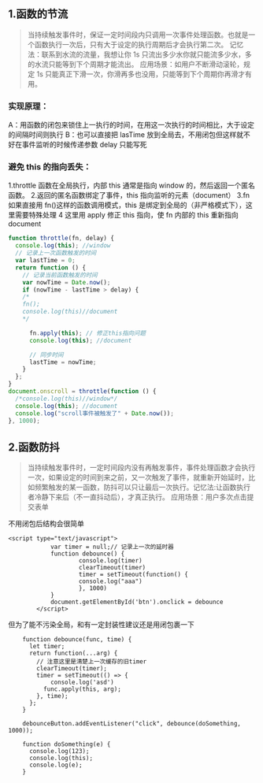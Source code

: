 ## 1.函数的节流

> 当持续触发事件时，保证一定时间段内只调用一次事件处理函数。也就是一个函数执行一次后，只有大于设定的执行周期后才会执行第二次。
> 记忆法：联系到水流的流量，我想让你 1s 只流出多少水你就只能流多少水，多的水流只能等到下个周期才能流出。
> 应用场景：如用户不断滑动滚轮，规定 1s 只能真正下滑一次，你滑再多也没用，只能等到下个周期你再滑才有用。

### 实现原理：

A：用函数的闭包来锁住上一执行的时间，在用这一次执行的时间相比，大于设定的间隔时间则执行
B：也可以直接把 lasTime 放到全局去，不用闭包但这样就不好在事件监听的时候传递参数 delay 只能写死

### 避免 this 的指向丢失：

1.throttle 函数在全局执行，内部 this 通常是指向 window 的，然后返回一个匿名函数。 2.返回的匿名函数绑定了事件，this 指向监听的元素（document）
3.fn 如果直接用 fn()这样的函数调用模式，this 是绑定到全局的（非严格模式下），这里需要特殊处理
4 这里用 apply 修正 this 指向，使 fn 内部的 this 重新指向 document

```js
function throttle(fn, delay) {
  console.log(this); //window
  // 记录上一次函数触发的时间
  var lastTime = 0;
  return function () {
    // 记录当前函数触发的时间
    var nowTime = Date.now();
    if (nowTime - lastTime > delay) {
    /*
	fn();
	console.log(this)//document
	*/

      fn.apply(this); // 修正this指向问题
      console.log(this); //document

      // 同步时间
      lastTime = nowTime;
    }
  };
}
document.onscroll = throttle(function () {
  /*console.log(this)//window*/
  console.log(this); //document
  console.log("scroll事件被触发了" + Date.now());
}, 1000);

```

## 2.函数防抖

> 当持续触发事件时，一定时间段内没有再触发事件，事件处理函数才会执行一次，如果设定的时间到来之前，又一次触发了事件，就重新开始延时，比如频繁触发的某一函数，防抖可以只让最后一次执行。记忆法:让函数执行者冷静下来后（不一直抖动后），才真正执行。
> 应用场景：用户多次点击提交表单

不用闭包后结构会很简单

```
<script type="text/javascript">
			var timer = null;// 记录上一次的延时器
			function debounce() {
					console.log(timer)
					clearTimeout(timer)
					timer = setTimeout(function() {
					console.log("aaa")
					}, 1000)
			}
			document.getElementById('btn').onclick = debounce
		</script>
```

但为了能不污染全局，和有一定封装性建议还是用闭包裹一下

```
    function debounce(func, time) {
      let timer;
      return function(...arg) {
        // 注意这里是清楚上一次缓存的旧timer
        clearTimeout(timer);
        timer = setTimeout(() => {
            console.log('asd')
          func.apply(this, arg);
        }, time);
      };
    }

    debounceButton.addEventListener("click", debounce(doSomething, 1000));

    function doSomething(e) {
      console.log(123);
      console.log(this);
      console.log(e);
    }

```
